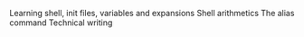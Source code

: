 Learning shell, init files, variables and expansions
Shell arithmetics
The alias command
Technical writing
